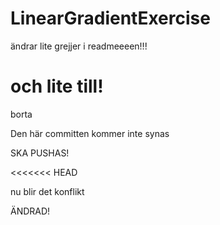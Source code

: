 LinearGradientExercise
======================


ändrar lite grejjer i readmeeeen!!!



och lite till!
=======
borta


Den här committen kommer inte synas


SKA PUSHAS!

<<<<<<< HEAD








nu blir det konflikt

ÄNDRAD!

